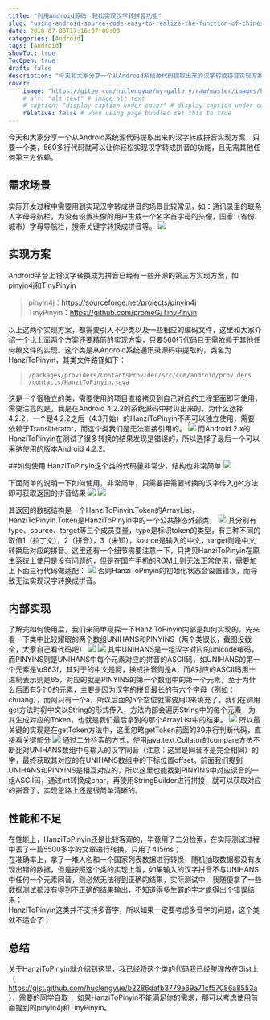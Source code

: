 ```yaml
---
title: "利用Android源码，轻松实现汉字转拼音功能"
slug: "using-android-source-code-easy-to-realize-the-function-of-chinese-character-conversion"
date: 2018-07-08T17:16:07+08:00
categories: [Android]
tags: [Android]
showToc: true
TocOpen: true
draft: false
description: "今天和大家分享一个从Android系统源代码提取出来的汉字转成拼音实现方案，只要一个类，560多行代码就可以让你轻松实现汉字转成拼音的功能，"
cover: 
    image: "https://gitee.com/huclengyue/my-gallery/raw/master/images/blog/1646726832678b03552d26ee83956018f08eeb3e5f.gif"
    # alt: "alt text" # image alt text
    # caption: "display caption under cover" # display caption under cover
    relative: false # when using page bundles set this to true
---
```

                
今天和大家分享一个从Android系统源代码提取出来的汉字转成拼音实现方案，只要一个类，560多行代码就可以让你轻松实现汉字转成拼音的功能，且无需其他任何第三方依赖。


<!--more-->


## 需求场景

实际开发过程中需要用到实现汉字转成拼音的场景比较常见，如：通讯录里的联系人字母导航栏，为没有设置头像的用户生成一个名字首字母的头像，国家（省份、城市）字母导航栏，搜索关键字转换成拼音等。
![](https://gitee.com/huclengyue/my-gallery/raw/master/images/blog/1646726832678b03552d26ee83956018f08eeb3e5f.gif) 

## 实现方案
Android平台上将汉字转换成为拼音已经有一些开源的第三方实现方案，如pinyin4j和TinyPinyin  
> pinyin4j：https://sourceforge.net/projects/pinyin4j  
 TinyPinyin：https://github.com/promeG/TinyPinyin

以上这两个实现方案，都需要引入不少类以及一些相应的编码文件，这里和大家介绍一个比上面两个方案还要精简的实现方案，只要560行代码且无需依赖于其他任何编文件的实现。这个类是从Android系统通讯录源码中提取的，类名为HanziToPinyin，其类文件路径如下：
>`/packages/providers/ContactsProvider/src/com/android/providers
/contacts/HanziToPinyin.java`    

这是一个很独立的类，需要使用的项目直接拷贝到自己对应的工程里面即可使用，需要注意的是，我是在Android 4.2.2的系统源码中拷贝出来的，为什么选择4.2.2，一个是4.2.2之后（4.3开始）的HanziToPinyin不再可以独立使用，需要依赖于Transliterator，而这个类我们是无法直接引用的。
![](https://gitee.com/huclengyue/my-gallery/raw/master/images/blog/1646726833202d7e1b9f179396c66d660ab2fc7645.png)
而Android 2.x的HanziToPinyin在测试了很多转换的结果发现是错误的，所以选择了最后一个可以采纳使用的版本Android 4.2.2。

##如何使用
HanziToPinyin这个类的代码量非常少，结构也非常简单
![](https://gitee.com/huclengyue/my-gallery/raw/master/images/blog/16467268338941c2098d62bfeda0e78b1a09e30730.png)

下面简单的说明一下如何使用，非常简单，只需要把需要转换的汉字传入get方法即可获取返回的拼音结果
![](https://gitee.com/huclengyue/my-gallery/raw/master/images/blog/1646726834245ce13047189d4cefbbd2cb234cf4a8.png)
![](https://gitee.com/huclengyue/my-gallery/raw/master/images/blog/16467268346112b3b5f1024c46941e563b771cc9fd.png)

其返回的数据结构是一个HanziToPinyin.Token的ArrayList，HanziToPinyin.Token是HanziToPinyin中的一个公共静态外部类，
![](https://gitee.com/huclengyue/my-gallery/raw/master/images/blog/1646726835043432733eef6665d9d2547b3387653b.png)
其分别有type、source、target等三个成员变量，type是标识token的类型，有三种不同的取值1（拉丁文），2（拼音），3（未知），source是输入的中文，target则是中文转换后对应的拼音。这里还有一个细节需要注意一下，只拷贝HanziToPinyin在原生系统上使用是没有问题的，但是在国产手机的ROM上则无法正常使用，需要加上下面三行代码做适配：
![](https://gitee.com/huclengyue/my-gallery/raw/master/images/blog/16467268369670a9a6989aec11987f14adfc3df2d5.png)
否则HanziToPinyin的初始化状态会设置错误，而导致无法实现汉字转换成拼音。

## 内部实现

了解完如何使用后，我们来简单窥探一下HanziToPinyin内部是如何实现的，先来看一下类中比较耀眼的两个数组UNIHANS和PINYINS（两个类很长，截图没截全，大家自己看代码吧）
![](https://gitee.com/huclengyue/my-gallery/raw/master/images/blog/16467268373755f84ffbf8f6df8c5b4cc23ef0b5b3.png)
![](https://gitee.com/huclengyue/my-gallery/raw/master/images/blog/1646726837885c59c7fe898bb43ef40edaa6d11777.png)
其中UNIHANS是一组汉字对应的unicode编码，而PINYINS则是UNIHANS中每个元素对应的拼音的ASCII码，如UNIHANS的第一个元素是\u963f，其对于的中文是阿，换成拼音则是A，而A对应的ASCII码用十进制表示则是65，对应的就是PINYINS的第一个数组中的第一个元素，至于为什么后面有5个0的元素，主要是因为汉字的拼音最长的有六个字母（例如：chuang），而阿只有一个a，所以后面的5个空位就需要用0来填充了。我们在调用get方法时将中文以String的形式传入，方法内部会遍历String中的每个元素，为其生成对应的Token，也就是我们最后拿到的那个ArrayList中的结果。
![](https://gitee.com/huclengyue/my-gallery/raw/master/images/blog/1646726838402b51756f05e2bf53e7a7fd4f0b5d2c.png)
所以最关键的实现是在getToken方法中，这里忽略getToken前面的30来行判断代码，直接看关键部分
![](https://gitee.com/huclengyue/my-gallery/raw/master/images/blog/1646726839664bbb1a20b1eadd42c11a520cc018e6.png)
通过二分检索的方式，使用java.text.Collator的compare方法不断比对UNIHANS数组中与输入的汉字同音（注意：这里是同音不是完全相同）的字，最终获取其对应的在UNIHANS数组中的下标位置offset。前面我们提到UNIHANS和PINYINS是相互对应的，所以这里也能找到PINYINS中对应读音的一组ASCII码，通过int转换成char，再使用StringBuilder进行拼接，就可以获取对应的拼音了，实现思路上还是很简单清晰的。

## 性能和不足

在性能上，HanziToPinyin还是比较客观的，毕竟用了二分检索，在实际测试过程中丢了一篇5500多字的文章进行转换，只用了415ms；  
在准确率上，拿了一堆人名和一个国家列表数据进行转换，随机抽取数据都没有发现出错的数据，但是按照这个类的实现上看，如果输入的汉字拼音不与UNIHANS中任何一个元素同音，则必然无法得到正确的结果，实际测试中，我随便拿了一些数据测试都没有得到不正确的结果输出，不知道得多生僻的字才能得出个错误结果；  
HanziToPinyin这类并不支持多音字，所以如果一定要考虑多音字的问题，这个类就不适合了；
## 总结

关于HanziToPinyin就介绍到这里，我已经将这个类的代码我已经整理放在Gist上（ https://gist.github.com/huclengyue/b2286dafb3779e69a71cf57086a8553a ），需要的同学自取 ，如果HanziToPinyin不能满足你的需求，那可以考虑使用前面提到的pinyin4j和TinyPinyin。